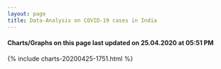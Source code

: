 ```yaml
---
layout: page
title: Data-Analysis on COVID-19 cases in India
---
```

#### Charts/Graphs on this page last updated on 25.04.2020 at 05:51 PM
{% include charts-20200425-1751.html %}